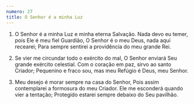 ```yaml
---
numero: 27
title: O Senhor é a minha Luz
---
```

1. O Senhor é a minha Luz e minha eterna Salvação.
Nada devo eu temer, pois Ele é meu fiel Guardião,
O Senhor é o meu Deus, nada aqui recearei;
Para sempre sentirei a providência do meu grande Rei.

2. Se vier me circundar todo o exército do mal,
O Senhor enviará Seu grande exército celestial.
Com o coração em paz, sirvo ao santo Criador;
Pequenino e fraco sou, mas meu Refúgio é Deus, meu Senhor.

3. Meu desejo é morar sempre na casa do Senhor,
Pois assim contemplarei a formosura do meu Criador.
Ele me esconderá quando vier a tentação;
Protegido estarei sempre debaixo do Seu pavilhão.
